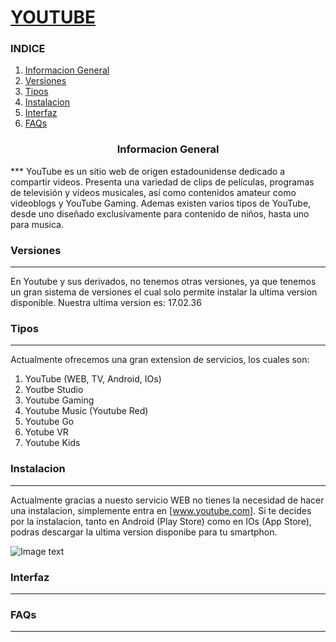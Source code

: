 # [YOUTUBE](https://www.youtube.es)
### INDICE
1. [Informacion General](#informacion-general)
2. [Versiones](#versiones)
3. [Tipos](#tipos)
3. [Instalacion](#instalacion)
4. [Interfaz](#interfaz)
5. [FAQs](faqs)

<h3 style="text-align: center;"> Informacion General </h3>
***
YouTube es un sitio web de origen estadounidense dedicado a compartir videos. Presenta una variedad de clips de películas, programas de televisión y vídeos musicales, así como contenidos amateur como videoblogs y YouTube Gaming.
Ademas existen varios tipos de YouTube, desde uno diseñado exclusivamente para contenido de niños, hasta uno para musica.

### Versiones
***
En Youtube y sus derivados, no tenemos otras versiones, ya que tenemos un gran sistema de versiones el cual solo permite instalar la ultima version disponible.
Nuestra ultima version es: 17.02.36

### Tipos
***
Actualmente ofrecemos una gran extension de servicios, los cuales son:
1. YouTube (WEB, TV, Android, IOs)
2. Youtbe Studio
3. Youtube Gaming
4. Youtube Music (Youtube Red)
5. Youtube Go
6. Yotube VR
7. Youtube Kids

### Instalacion
***
Actualmente gracias a nuesto servicio WEB no tienes la necesidad de hacer una instalacion, simplemente entra en [www.youtube.com].
Si te decides por la instalacion, tanto en Android (Play Store) como en IOs (App Store), podras descargar la ultima version disponibe para tu smartphon.

![Image text](https://www.enriquedans.com/wp-content/uploads/2019/07/App-Store-and-Play-Market-icons.jpg)



### Interfaz
***

### FAQs
***
